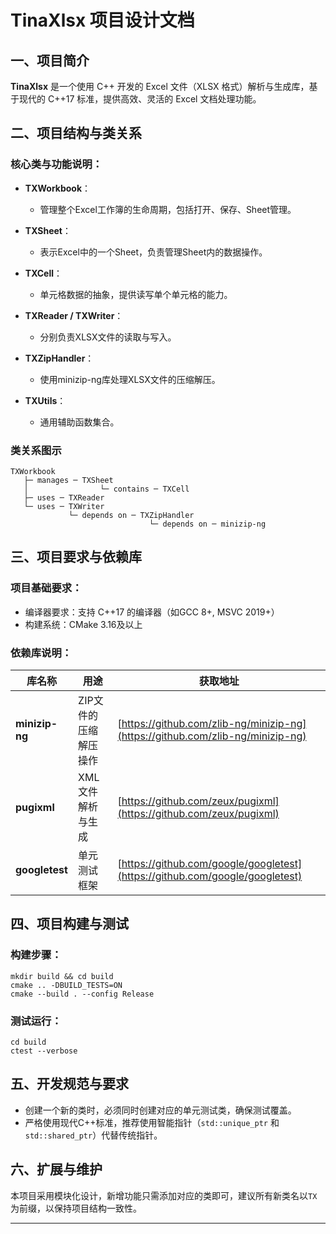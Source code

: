 # TinaXlsx 项目设计文档

## 一、项目简介

**TinaXlsx** 是一个使用 C++ 开发的 Excel 文件（XLSX 格式）解析与生成库，基于现代的 C++17 标准，提供高效、灵活的 Excel 文档处理功能。

## 二、项目结构与类关系

### 核心类与功能说明：

* **TXWorkbook**：

    * 管理整个Excel工作簿的生命周期，包括打开、保存、Sheet管理。

* **TXSheet**：

    * 表示Excel中的一个Sheet，负责管理Sheet内的数据操作。

* **TXCell**：

    * 单元格数据的抽象，提供读写单个单元格的能力。

* **TXReader / TXWriter**：

    * 分别负责XLSX文件的读取与写入。

* **TXZipHandler**：

    * 使用minizip-ng库处理XLSX文件的压缩解压。

* **TXUtils**：

    * 通用辅助函数集合。

### 类关系图示

```
TXWorkbook
   ├─ manages ─ TXSheet
   │                └─ contains ─ TXCell
   ├─ uses ─ TXReader
   └─ uses ─ TXWriter
             └─ depends on ─ TXZipHandler
                               └─ depends on ─ minizip-ng
```

## 三、项目要求与依赖库

### 项目基础要求：

* 编译器要求：支持 C++17 的编译器（如GCC 8+, MSVC 2019+）
* 构建系统：CMake 3.16及以上

### 依赖库说明：

| 库名称            | 用途           | 获取地址                                                                           |
| -------------- | ------------ | ------------------------------------------------------------------------------ |
| **minizip-ng** | ZIP文件的压缩解压操作 | [https://github.com/zlib-ng/minizip-ng](https://github.com/zlib-ng/minizip-ng) |
| **pugixml**    | XML文件解析与生成   | [https://github.com/zeux/pugixml](https://github.com/zeux/pugixml)             |
| **googletest** | 单元测试框架       | [https://github.com/google/googletest](https://github.com/google/googletest)   |

## 四、项目构建与测试

### 构建步骤：

```shell
mkdir build && cd build
cmake .. -DBUILD_TESTS=ON
cmake --build . --config Release
```

### 测试运行：

```shell
cd build
ctest --verbose
```

## 五、开发规范与要求

* 创建一个新的类时，必须同时创建对应的单元测试类，确保测试覆盖。
* 严格使用现代C++标准，推荐使用智能指针（`std::unique_ptr` 和 `std::shared_ptr`）代替传统指针。

## 六、扩展与维护

本项目采用模块化设计，新增功能只需添加对应的类即可，建议所有新类名以`TX`为前缀，以保持项目结构一致性。

---

